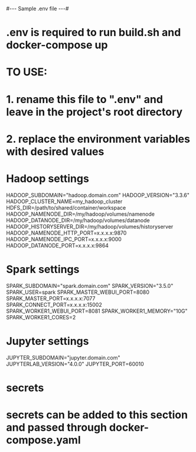 #--- Sample .env file ---#
# .env is required to run build.sh and docker-compose up
# 
# TO USE:
# 1. rename this file to ".env" and leave in the project's root directory
# 2. replace the environment variables with desired values 

# Hadoop settings
HADOOP_SUBDOMAIN="hadoop.domain.com"
HADOOP_VERSION="3.3.6"
HADOOP_CLUSTER_NAME=my_hadoop_cluster
HDFS_DIR=/path/to/shared/container/workspace
HADOOP_NAMENODE_DIR=/my/hadoop/volumes/namenode
HADOOP_DATANODE_DIR=/my/hadoop/volumes/datanode
HADOOP_HISTORYSERVER_DIR=/my/hadoop/volumes/historyserver
HADOOP_NAMENODE_HTTP_PORT=x.x.x.x:9870
HADOOP_NAMENODE_IPC_PORT=x.x.x.x:9000
HADOOP_DATANODE_PORT=x.x.x.x:9864

# Spark settings
SPARK_SUBDOMAIN="spark.domain.com"
SPARK_VERSION="3.5.0"
SPARK_USER=spark
SPARK_MASTER_WEBUI_PORT=8080
SPARK_MASTER_PORT=x.x.x.x:7077
SPARK_CONNECT_PORT=x.x.x.x:15002
SPARK_WORKER1_WEBUI_PORT=8081
SPARK_WORKER1_MEMORY="10G"
SPARK_WORKER1_CORES=2

# Jupyter settings
JUPYTER_SUBDOMAIN="jupyter.domain.com"
JUPYTERLAB_VERSION="4.0.0"
JUPYTER_PORT=60010

# secrets
# secrets can be added to this section and passed through docker-compose.yaml
